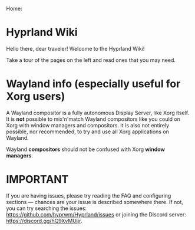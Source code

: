 Home:

# Hyprland Wiki

Hello there, dear traveler! Welcome to the Hyprland Wiki!

Take a tour of the pages on the left and read ones that you may need.

# Wayland info (especially useful for Xorg users)

A Wayland compositor is a fully autonomous Display Server, like Xorg itself.
It is **not** possible to mix'n'match Wayland compositors like you could on Xorg
with window managers and compositors. It is also not entirely possible, nor recommended,
to try and use all Xorg applications on Wayland.

Wayland **compositors** should not be confused with Xorg **window managers**.

# IMPORTANT

If you are having issues, please try reading the FAQ and configuring
sections — chances are your issue is described somewhere there. If not, you can
try searching the issues: https://github.com/hyprwm/Hyprland/issues or
joining the Discord server: https://discord.gg/hQ9XvMUjjr.